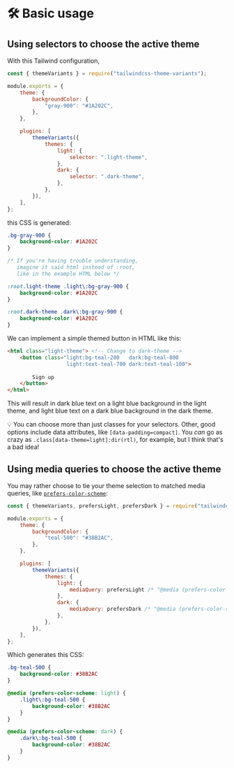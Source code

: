 # 🛠 Basic usage

## Using selectors to choose the active theme

With this Tailwind configuration,

```js
const { themeVariants } = require("tailwindcss-theme-variants");

module.exports = {
    theme: {
        backgroundColor: {
            "gray-900": "#1A202C",
        },
    },

    plugins: [
        themeVariants({
            themes: {
                light: {
                    selector: ".light-theme",
                },
                dark: {
                    selector: ".dark-theme",
                },
            },
        }),
    ],
};
```

this CSS is generated:

```css
.bg-gray-900 {
    background-color: #1A202C
}

/* If you're having trouble understanding,
   imagine it said html instead of :root,
   like in the example HTML below */

:root.light-theme .light\:bg-gray-900 {
    background-color: #1A202C
}

:root.dark-theme .dark\:bg-gray-900 {
    background-color: #1A202C
}
```

We can implement a simple themed button in HTML like this:

```html
<html class="light-theme"> <!-- Change to dark-theme -->
    <button class="light:bg-teal-200   dark:bg-teal-800 
                   light:text-teal-700 dark:text-teal-100">
        
        Sign up
    </button>
</html>
```

This will result in dark blue text on a light blue background in the light theme, and light blue text on a dark blue background in the dark theme.

💡 You can choose more than just classes for your selectors. Other, good options include data attributes, like `[data-padding=compact]`. You *can* go as crazy as `.class[data-theme=light]:dir(rtl)`, for example, but I think that's a bad idea!


## Using media queries to choose the active theme

You may rather choose to tie your theme selection to matched media queries, like [`prefers-color-scheme`](https://developer.mozilla.org/en-US/docs/Web/CSS/@media/prefers-color-scheme):

```js
const { themeVariants, prefersLight, prefersDark } = require("tailwindcss-theme-variants");

module.exports = {
    theme: {
        backgroundColor: {
            "teal-500": "#38B2AC",
        },
    },

    plugins: [
        themeVariants({
            themes: {
                light: {
                    mediaQuery: prefersLight /* "@media (prefers-color-scheme: light)" */,
                },
                dark: {
                    mediaQuery: prefersDark /* "@media (prefers-color-scheme: dark)" */,
                },
            },
        }),
    ],
};
```

Which generates this CSS:

```css
.bg-teal-500 {
    background-color: #38B2AC
}

@media (prefers-color-scheme: light) {
    .light\:bg-teal-500 {
        background-color: #38B2AC
    }
}

@media (prefers-color-scheme: dark) {
    .dark\:bg-teal-500 {
        background-color: #38B2AC
    }
}
```
